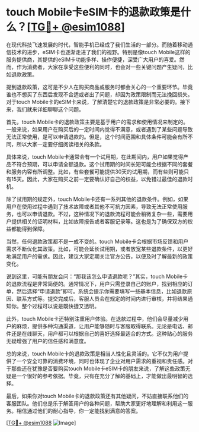 # touch Mobile卡eSIM卡的退款政策是什么？[[TG💪+ @esim1088](https://t.me/s/esim1088)]

在现代科技飞速发展的时代，智能手机已经成了我们生活的一部分。而随着移动通信技术的进步，eSIM卡也逐渐走进了我们的视野。特别是像touch Mobile这样的服务提供商，其提供的eSIM卡功能多样、操作便捷，深受广大用户的喜爱。然而，作为消费者，大家在享受这些便利的同时，也会对一些关键问题产生疑问，比如退款政策。

提到退款政策，这可是不少人在购买商品或服务时都会关心的一个重要环节。毕竟谁也不想买了东西后发现不合适或者出了问题，却因为政策限制而无法挽回损失。对于touch Mobile卡的eSIM卡来说，了解清楚它的退款政策是非常必要的。接下来，我们就来详细聊聊这个问题。

首先，touch Mobile卡的退款政策主要是基于用户的需求和使用情况来制定的。一般来说，如果用户在购买后的一定时间内觉得不满意，或者遇到了某些问题导致无法正常使用，是可以申请退款的。但是，这个时间范围和具体条件可能会有所不同，所以大家一定要仔细阅读相关的条款。

具体来说，touch Mobile卡通常会有一个试用期，在此期间内，用户如果觉得产品不符合预期，可以申请全额退款。这个试用期的时间长短可能会根据不同的套餐和服务内容有所调整。比如，有些套餐可能提供30天的试用期，而有些则可能只有15天。因此，大家在购买之前一定要确认好自己的权益，以免错过最佳的退款时机。

除了试用期的规定外，touch Mobile卡还有一系列其他的退款条件。例如，如果用户在使用过程中遇到了技术故障或者其他不可抗力因素，导致无法正常使用服务，也可以申请退款。不过，这种情况下的退款流程可能会稍微复杂一些，需要用户提供相关的证明材料，比如故障报告或者客服记录等。这也是为了确保双方的权益都能得到保障。

当然，任何退款政策都不是一成不变的。touch Mobile卡会根据市场反馈和用户需求不断优化其政策。比如，可能会延长试用期，或者放宽某些退款条件，以更好地满足用户的需求。因此，建议大家定期关注官方公告，以便及时了解最新的政策变化。

说到这里，可能有朋友会问：“那我该怎么申请退款呢？”其实，touch Mobile卡的退款流程是非常简便的。通常情况下，用户只需登录自己的账户，找到相应的订单，然后选择“申请退款”即可。系统会提示你需要填写一些基本信息，比如退款原因、联系方式等。提交完成后，客服人员会在规定的时间内进行审核，并将结果通知你。整个过程可以说是既快捷又透明。

此外，touch Mobile卡还特别注重用户体验。在退款过程中，他们会尽量减少用户的麻烦，提供多种沟通渠道，让用户能够随时与客服取得联系。无论是电话、邮件还是在线聊天，用户都可以根据自己的喜好选择最适合的方式。这种贴心的服务无疑增强了用户的信任感和满意度。

总的来说，touch Mobile卡的退款政策是相当人性化且灵活的。它不仅为用户提供了一个安全可靠的消费环境，同时也体现了企业对用户需求的重视和责任感。对于那些还在犹豫是否要购买touch Mobile卡eSIM卡的朋友来说，了解这些政策无疑是一个很好的参考依据。毕竟，只有在充分了解的基础上，才能做出最明智的选择。

最后，如果你对touch Mobile卡的退款政策还有其他疑问，不妨直接联系他们的客服团队。他们总是乐于解答用户的各种问题，帮助大家更好地理解和利用这一服务。相信通过他们的耐心指导，你一定能找到满意的答案。

[[TG💪+ @esim1088](https://t.me/s/esim1088) ![Image](https://i.postimg.cc/4NQfJmqS/Snipaste-2025-05-13-00-14-12.png)]
